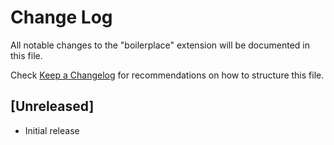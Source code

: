 # Change Log

All notable changes to the "boilerplace" extension will be documented in this file.

Check [Keep a Changelog](http://keepachangelog.com/) for recommendations on how to structure this file.

## [Unreleased]

- Initial release